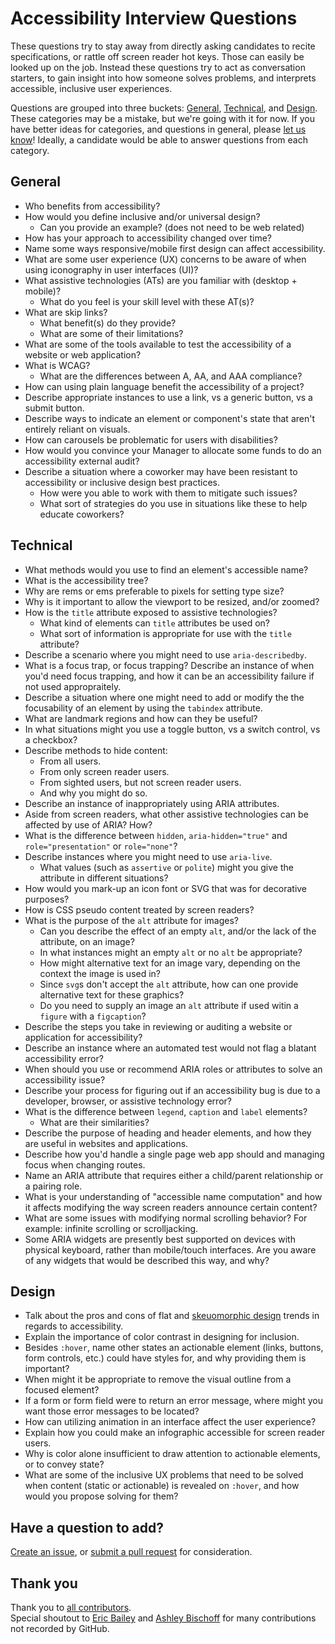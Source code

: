# Accessibility Interview Questions  
These questions try to stay away from directly asking candidates to recite specifications, or rattle off screen reader hot keys. Those can easily be looked up on the job. Instead these questions try to act as conversation starters, to gain insight into how someone solves problems, and interprets accessible, inclusive user experiences.

Questions are grouped into three buckets: [General](#general), [Technical](#technical), and [Design](#design). These categories may be a mistake, but we're going with it for now. If you have better ideas for categories, and questions in general, please [let us know](https://github.com/scottaohara/accessibility_interview_questions/issues)! Ideally, a candidate would be able to answer questions from each category.


## General
- Who benefits from accessibility?
- How would you define inclusive and/or universal design?
    + Can you provide an example? (does not need to be web related)
- How has your approach to accessibility changed over time?
- Name some ways responsive/mobile first design can affect accessibility.
- What are some user experience (UX) concerns to be aware of when using iconography in user interfaces (UI)?
- What assistive technologies (ATs) are you familiar with (desktop + mobile)?
    + What do you feel is your skill level with these AT(s)? 
- What are skip links?
    + What benefit(s) do they provide? 
    + What are some of their limitations?
- What are some of the tools available to test the accessibility of a website or web application?
- What is WCAG?
    + What are the differences between A, AA, and AAA compliance?
- How can using plain language benefit the accessibility of a project?
- Describe appropriate instances to use a link, vs a generic button, vs a submit button.
- Describe ways to indicate an element or component's state that aren't entirely reliant on visuals.
- How can carousels be problematic for users with disabilities?
- How would you convince your Manager to allocate some funds to do an accessibility external audit?
- Describe a situation where a coworker may have been resistant to accessibility or inclusive design best practices.
    + How were you able to work with them to mitigate such issues?
    + What sort of strategies do you use in situations like these to help educate coworkers?


## Technical
- What methods would you use to find an element's accessible name?
- What is the accessibility tree?
- Why are rems or ems preferable to pixels for setting type size?
- Why is it important to allow the viewport to be resized, and/or zoomed?
- How is the `title` attribute exposed to assistive technologies?
    + What kind of elements can `title` attributes be used on?
    + What sort of information is appropriate for use with the `title` attribute?
- Describe a scenario where you might need to use `aria-describedby`.
- What is a focus trap, or focus trapping? Describe an instance of when you'd need focus trapping, and how it can be an accessibility failure if not used appropraitely.
- Describe a situation where one might need to add or modify the the focusability of an element by using the `tabindex` attribute.
- What are landmark regions and how can they be useful?
- In what situations might you use a toggle button, vs a switch control, vs a checkbox?
- Describe methods to hide content:
    + From all users.
    + From only screen reader users.
    + From sighted users, but not screen reader users.
    + And why you might do so.
- Describe an instance of inappropriately using ARIA attributes.
- Aside from screen readers, what other assistive technologies can be affected by use of ARIA? How?
- What is the difference between `hidden`, `aria-hidden="true"` and `role="presentation"` or `role="none"`?
- Describe instances where you might need to use `aria-live`.
    + What values (such as `assertive` or `polite`) might you give the attribute in different situations?
- How would you mark-up an icon font or SVG that was for decorative purposes?
- How is CSS pseudo content treated by screen readers?
- What is the purpose of the `alt` attribute for images? 
    + Can you describe the effect of an empty `alt`, and/or the lack of the attribute, on an image?  
    + In what instances might an empty `alt` or no `alt` be appropriate?
    + How might alternative text for an image vary, depending on the context the image is used in?
    + Since `svg`s don't accept the `alt` attribute, how can one provide alternative text for these graphics?
    + Do you need to supply an image an `alt` attribute if used witin a `figure` with a `figcaption`?
- Describe the steps you take in reviewing or auditing a website or application for accessibility?
- Describe an instance where an automated test would not flag a blatant accessibility error?
- When should you use or recommend <abbr>ARIA</abbr> roles or attributes to solve an accessibility issue?
- Describe your process for figuring out if an accessibility bug is due to a developer, browser, or assistive technology error?
- What is the difference between `legend`, `caption` and `label` elements?  
     + What are their similarities?
- Describe the purpose of heading and header elements, and how they are useful in websites and applications. 
- Describe how you'd handle a single page web app should and managing focus when changing routes.
- Name an ARIA attribute that requires either a child/parent relationship or a pairing role.
- What is your understanding of "accessible name computation" and how it affects modifying the way screen readers announce certain content?
- What are some issues with modifying normal scrolling behavior? For example: infinite scrolling or scrolljacking.
- Some ARIA widgets are presently best supported on devices with physical keyboard, rather than mobile/touch interfaces.  Are you aware of any widgets that would be described this way, and why?


## Design
- Talk about the pros and cons of flat and [skeuomorphic design](http://whatis.techtarget.com/definition/skeuomorphism) trends in regards to accessibility.
- Explain the importance of color contrast in designing for inclusion.
- Besides `:hover`, name other states an actionable element (links, buttons, form controls, etc.) could have styles for, and why providing them is important?
- When might it be appropriate to remove the visual outline from a focused element?
- If a form or form field were to return an error message, where might you want those error messages to be located?
- How can utilizing animation in an interface affect the user experience?
- Explain how you could make an infographic accessible for screen reader users.
- Why is color alone insufficient to draw attention to actionable elements, or to convey state?
- What are some of the inclusive UX problems that need to be solved when content (static or actionable) is revealed on `:hover`, and how would you propose solving for them?


## Have a question to add?
[Create an issue](https://github.com/scottaohara/accessibility_interview_questions/issues), or [submit a pull request](https://github.com/scottaohara/accessibility_interview_questions/pulls) for consideration.


## Thank you
Thank you to [all contributors](https://github.com/scottaohara/accessibility_interview_questions/graphs/contributors).  
Special shoutout to [Eric Bailey](https://github.com/ericwbailey) and [Ashley Bischoff](https://github.com/handcoding) for many contributions not recorded by GitHub.
